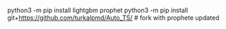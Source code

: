 python3 -m pip install lightgbm prophet
python3 -m pip install git+https://github.com/turkalpmd/Auto_TS/ # fork with prophete updated